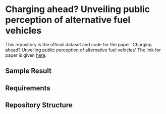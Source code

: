 # Charging ahead? Unveiling public perception of alternative fuel vehicles

This repository is the official dataset and code for the paper 'Charging ahead? Unveiling public perception of alternative fuel vehicles' The link for paper is given [here](https://sites.google.com/view/dxlab/intro?authuser=0).

## Sample Result

## Requirements 

## Repository Structure


